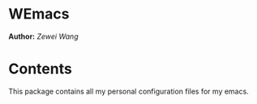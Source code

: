 # WEmacs

**Author:** *Zewei Wang*

# Contents

This package contains all my personal configuration files for my emacs.
